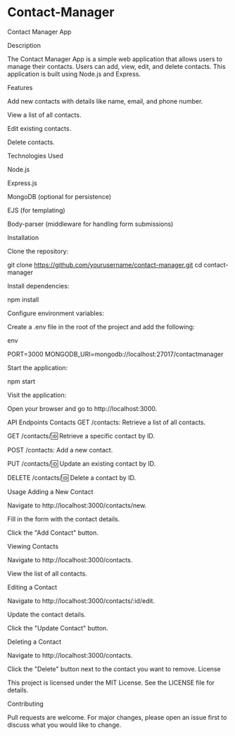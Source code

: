 # Contact-Manager
Contact Manager App


Description

The Contact Manager App is a simple web application that allows users to manage their contacts. Users can add, view, edit, and delete contacts. This application is built using Node.js and Express.


Features

Add new contacts with details like name, email, and phone number.

View a list of all contacts.

Edit existing contacts.

Delete contacts.


Technologies Used

Node.js

Express.js

MongoDB (optional for persistence)

EJS (for templating)

Body-parser (middleware for handling form submissions)


Installation

Clone the repository:

git clone https://github.com/yourusername/contact-manager.git
cd contact-manager


Install dependencies:

npm install


Configure environment variables:

Create a .env file in the root of the project and add the following:

env

PORT=3000
MONGODB_URI=mongodb://localhost:27017/contactmanager


Start the application:

npm start


Visit the application:

Open your browser and go to http://localhost:3000.

API Endpoints
Contacts
GET /contacts: Retrieve a list of all contacts.

GET /contacts/:id: Retrieve a specific contact by ID.

POST /contacts: Add a new contact.

PUT /contacts/:id: Update an existing contact by ID.

DELETE /contacts/:id: Delete a contact by ID.

Usage
Adding a New Contact

Navigate to http://localhost:3000/contacts/new.

Fill in the form with the contact details.

Click the "Add Contact" button.


Viewing Contacts

Navigate to http://localhost:3000/contacts.

View the list of all contacts.

Editing a Contact

Navigate to http://localhost:3000/contacts/:id/edit.

Update the contact details.

Click the "Update Contact" button.

Deleting a Contact

Navigate to http://localhost:3000/contacts.

Click the "Delete" button next to the contact you want to remove.
License

This project is licensed under the MIT License. See the LICENSE file for details.

Contributing

Pull requests are welcome. For major changes, please open an issue first to discuss what you would like to change.
